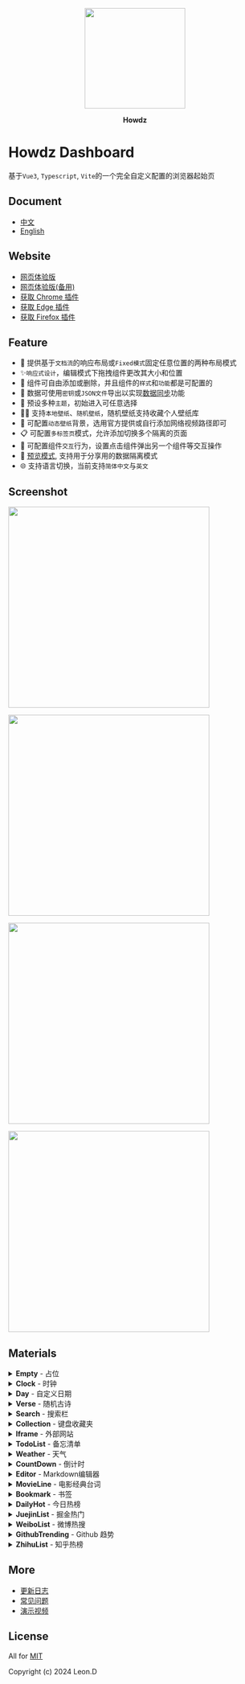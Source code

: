 <p align="center"><a href="https://doc.howdz.xyz/"><img width="200px" src="./public/favicon.png"></a></p>
<p align="center"><b>Howdz</b></p>

# Howdz Dashboard

基于`Vue3`, `Typescript`, `Vite`的一个完全自定义配置的浏览器起始页

## Document

- [中文](https://doc.howdz.xyz/)
- [English](./README.en.md)

## Website

- [网页体验版](https://howdz.xyz/)
- [网页体验版(备用)](https://s.kongfandong.cn/)
- [获取 Chrome 插件](https://chromewebstore.google.com/detail/howdz%E8%B5%B7%E5%A7%8B%E9%A1%B5/ggglfehkglgpenacfalffmiojghklamm)
- [获取 Edge 插件](https://microsoftedge.microsoft.com/addons/detail/howdz%E8%B5%B7%E5%A7%8B%E9%A1%B5/cgcggcdgjfmeoemmdpleinicgepijegd)
- [获取 Firefox 插件](https://addons.mozilla.org/zh-CN/firefox/addon/howdz%E8%B5%B7%E5%A7%8B%E9%A1%B5/)

## Feature

- 💫 提供基于`文档流`的响应布局或`Fixed模式`固定任意位置的两种布局模式
- ✨`响应式设计`，编辑模式下拖拽组件更改其大小和位置
- 🍭 组件可自由添加或删除，并且组件的`样式`和`功能`都是可配置的
- 🍌 数据可使用`密钥`或`JSON文件`导出以实现[数据同步](https://doc.howdz.xyz/FAQ#:~:text=%E5%9C%A8%E5%8F%A6%E4%B8%80%E8%AE%BE%E5%A4%87-,%E5%90%8C%E6%AD%A5,-%E6%88%91%E7%9A%84%E9%85%8D%E7%BD%AE%3F)功能
- 🎉 预设多种`主题`，初始进入可任意选择
- 🏳️‍🌈 支持`本地壁纸`、`随机壁纸`，随机壁纸支持收藏个人壁纸库
- 🌟 可配置`动态壁纸`背景，选用官方提供或自行添加网络视频路径即可
- 📋 可配置`多标签页`模式，允许添加切换多个隔离的页面
- 🍦 可配置组件`交互`行为，设置点击组件弹出另一个组件等交互操作
- 🎲 [预览模式](https://doc.howdz.xyz/FAQ#:~:text=%E4%BB%80%E4%B9%88%E6%98%AF-,%E9%A2%84%E8%A7%88%E6%A8%A1%E5%BC%8F,-%3F), 支持用于分享用的数据隔离模式
- 🌐 支持语言切换，当前支持`简体中文`与`英文`

## Screenshot

<p>
  <a href="https://cdn.kongfandong.cn/howdz-screenshot/screen_shot06.png" target="_blank">
    <img width="400px" src="https://cdn.kongfandong.cn/howdz-screenshot/screen_shot06.png?imageView2/2/w/400">
  </a>
</p>
<p>
  <a href="https://cdn.kongfandong.cn/howdz-screenshot/screen_shot02.png" target="_blank">
    <img width="400px" src="https://cdn.kongfandong.cn/howdz-screenshot/screen_shot02.png?imageView2/2/w/400">
  </a>
</p>
<p>
  <a href="https://cdn.kongfandong.cn/howdz-screenshot/screen_shot05.png" target="_blank">
    <img width="400px" src="https://cdn.kongfandong.cn/howdz-screenshot/screen_shot05.png?imageView2/2/w/400">
  </a>
</p>
<p>
  <a href="https://cdn.kongfandong.cn/howdz-screenshot/screen_shot04.png" target="_blank">
    <img width="400px" src="https://cdn.kongfandong.cn/howdz-screenshot/screen_shot04.png?imageView2/2/w/400">
  </a>
</p>

## Materials

<details>
  <summary>
    <b>Empty</b> - 占位
  </summary>
  <section>
    <img src="https://cdn.kongfandong.cn/howdz-material/Empty.png" loading="lazy">
    <p>占位区块组件，支持一些简单配置与自定义文本</p>
  </section>
</details>

<details>
  <summary>
    <b>Clock</b> - 时钟
  </summary>
  <section>
    <img src="https://cdn.kongfandong.cn/howdz-material/Clock.png" loading="lazy">
    <p>简单的时钟组件</p>
  </section>
</details>

<details>
  <summary>
    <b>Day</b> - 自定义日期
  </summary>
  <section>
    <img src="https://cdn.kongfandong.cn/howdz-material/Day.png" loading="lazy">
    <p>Clock的升级版，更强大的定义各种日期格式，使用Dayjs的
      <a 
        href="https://day.js.org/docs/zh-CN/display/format" target="_blank"
        >formatter格式化占位符
      </a>语法进行自定义。另外若最小单位是秒的，请更改组件刷新频率为1s。
    </p>
  </section>
</details>

<details>
  <summary>
    <b>Verse</b> - 随机古诗
  </summary>
  <section>
    <img src="https://cdn.kongfandong.cn/howdz-material/Verse.png" loading="lazy">
    <p>随机古诗组件，API 来源于`https://www.jinrishici.com/`, 可配置定时刷新</p>
  </section>
</details>

<details>
  <summary>
    <b>Search</b> - 搜索栏
  </summary>
  <section>
    <img src="https://cdn.kongfandong.cn/howdz-material/Search.png" loading="lazy">
    <li>支持添加自定义搜索引擎</li>
    <li>按 Tab 键快速切换搜索引擎</li>
    <li>支持关键词联想</li>
  <section>
</details>

<details>
  <summary>
    <b>Collection</b> - 键盘收藏夹
  </summary>
  <section>
    <img src="https://cdn.kongfandong.cn/howdz-material/Collection.png" loading="lazy">
    <p>键盘收藏夹，设置网站后按相应按键自动跳转，网站 Icon 自动获取</p>
  <section>
</details>

<details>
  <summary>
    <b>Iframe</b> - 外部网站
  </summary>
  <section>
    <img src="https://cdn.kongfandong.cn/howdz-material/Iframe.png" loading="lazy">
    <p>设置嵌入Iframe，最新版浏览器只支持同协议(当前网站为 https)的Iframe</p>
  <section>
</details>

<details>
  <summary>
    <b>TodoList</b> - 备忘清单
  </summary>
  <section>
    <img src="https://cdn.kongfandong.cn/howdz-material/TodoList.png" loading="lazy">
    <p>可同时设置不同日期，点击上方日期展开日期选择器</p>
  <section>
</details>

<details>
  <summary>
    <b>Weather</b> - 天气
  </summary>
  <section>
    <img src="https://cdn.kongfandong.cn/howdz-material/Weather.png" loading="lazy">
    <p>天气组件，支持通过 IP 自动获取城市也可手动输入，后续考虑添加读取 GPS</p>
  <section>
</details>

<details>
  <summary>
    <b>CountDown</b> - 倒计时
  </summary>
  <section>
    <img src="https://cdn.kongfandong.cn/howdz-material/CountDown.png" loading="lazy">
    <p>支持天、小时、分钟三种单位的设置倒计时事件</p>
  <section>
</details>

<details>
  <summary>
    <b>Editor</b> - Markdown编辑器
  </summary>
  <section>
    <img src="https://cdn.kongfandong.cn/howdz-material/Editor.png" loading="lazy">
    <p>基于<a href="https://milkdown.dev/#/zh-hans" target="_blank">Milkdown</a>实现，支持按需加载各种插件包括:
      <li>Tooltip: 在选择文本后会在其上方出现工具栏可快速切换格式</li>
      <li>Slash: 斜线命令，输入“/”后会弹出快速选择工具栏</li>
      <li>Clipboard: 为编辑器添加复制粘贴Markdown格式功能</li>
      <li>History: 增加历史记录功能，使用<code>Ctrl+Z</code>和<code>Ctrl+Y</code></li>
      <li>Prism: 为代码块增加高亮功能</li>
    </p>
  <section>
</details>

<details>
  <summary>
    <b>MovieLine</b> - 电影经典台词
  </summary>
  <section>
    <img src="https://cdn.kongfandong.cn/howdz-material/MovieLine.png" loading="lazy">
    <p>随机一句电影经典台词，并展示其电影海报作为背景，支持动态设置各种显示</p>
  <section>
</details>

<details>
  <summary>
    <b>Bookmark</b> - 书签
  </summary>
  <section>
    <img src="https://cdn.kongfandong.cn/howdz-material/Bookmark.png" loading="lazy">
    <p>书签管理器，当前文件夹只支持一级目录。
      <li>添加时输入网址可自动获取网站ICON与标题</li>
      <li>图标样式、大小、背景色都可自定义，图标可缓存为Base64</li>
      <li>支持从Chrome内核的浏览器导出的书签HTML文件导入</li>
    </p>
  <section>
</details>

<details>
  <summary>
    <b>DailyHot</b> - 今日热榜
  </summary>
  <section>
    <img src="https://cdn.kongfandong.cn/howdz-material/DailyHot.png" loading="lazy">
    <p>聚合类热门榜单， API服务基于<a href="https://github.com/imsyy/DailyHotApi" target="_blank">DailyHotApi</a></p>
  <section>
</details>

<details>
  <summary>
    <b>JuejinList</b> - 掘金热门
  </summary>
  <section>
    <img src="https://cdn.kongfandong.cn/howdz-material/JuejinList.png" loading="lazy">
    <p>显示最新热门列表，支持配置自动刷新</p>
  <section>
</details>

<details>
  <summary>
    <b>WeiboList</b> - 微博热搜
  </summary>
  <section>
    <img src="https://cdn.kongfandong.cn/howdz-material/WeiboList.png" loading="lazy">
    <p>显示最新微博热搜列表，支持配置自动刷新</p>
  <section>
</details>

<details>
  <summary>
    <b>GithubTrending</b> - Github 趋势
  </summary>
  <section>
    <img src="https://cdn.kongfandong.cn/howdz-material/GithubTrending.png" loading="lazy">
    <p>显示当天Github Trending列表，支持配置自动刷新</p>
  <section>
</details>

<details>
  <summary>
    <b>ZhihuList</b> - 知乎热榜
  </summary>
  <section>
    <img src="https://cdn.kongfandong.cn/howdz-material/ZhihuList.png" loading="lazy">
    <p>显示当前知乎热榜，支持配置自动刷新</p>
  <section>
</details>

## More

- [更新日志](https://doc.howdz.xyz/Changelog)
- [常见问题](https://doc.howdz.xyz/FAQ)
- [演示视频](https://www.bilibili.com/video/BV1Vu411Z7i1?share_source=copy_web)

## License

All for [MIT](https://github.com/leon-kfd/Dashboard/blob/main/LICENSE)

Copyright (c) 2024 Leon.D
